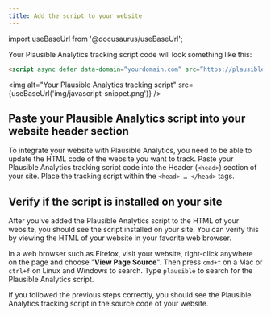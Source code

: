```yaml
---
title: Add the script to your website
---
```


import useBaseUrl from '@docusaurus/useBaseUrl';

Your Plausible Analytics tracking script code will look something like this:

```html
<script async defer data-domain=”yourdomain.com” src=”https://plausible.io/js/plausible.js”></script> 
```
<img alt="Your Plausible Analytics tracking script" src={useBaseUrl('img/javascript-snippet.png')} />

## Paste your Plausible Analytics script into your website header section

To integrate your website with Plausible Analytics, you need to be able to update the HTML code of the website you want to track. Paste your Plausible Analytics tracking script code into the Header (`<head>`) section of your site. Place the tracking script within the `<head> … </head>` tags.

## Verify if the script is installed on your site

After you've added the Plausible Analytics script to the HTML of your website, you should see the script installed on your site. You can verify this by viewing the HTML of your website in your favorite web browser.

In a web browser such as Firefox, visit your website, right-click anywhere on the page and choose "**View Page Source**". Then press `cmd+f` on a Mac or `ctrl+f` on Linux and Windows to search. Type `plausible` to search for the Plausible Analytics script.

If you followed the previous steps correctly, you should see the Plausible Analytics tracking script in the source code of your website.
